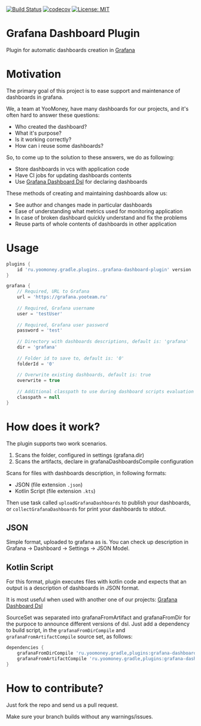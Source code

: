 [![Build Status](https://api.travis-ci.com/yoomoney-gradle-plugins/grafana-dashboard-plugin.svg?branch=master)](https://travis-ci.com/yoomoney-gradle-plugins/grafana-dashboard-plugin)
[![codecov](https://codecov.io/gh/yoomoney-gradle-plugins/grafana-dashboard-plugin/branch/master/graph/badge.svg)](https://codecov.io/gh/yoomoney-gradle-plugins/grafana-dashboard-plugin)
[![License: MIT](https://img.shields.io/badge/License-MIT-yellow.svg)](https://opensource.org/licenses/MIT)

# Grafana Dashboard Plugin

Plugin for automatic dashboards creation in [Grafana](https://grafana.com)

# Motivation

The primary goal of this project is to ease support and maintenance of dashboards in grafana. 

We, a team at YooMoney, have many dashboards for our projects, and it's often hard to answer these questions:

* Who created the dashboard?
* What it's purpose?
* Is it working correctly?
* How can i reuse some dashboards?

So, to come up to the solution to these answers, we do as following:

* Store dashboards in vcs with application code
* Have CI jobs for updating dashboards contents
* Use [Grafana Dashboard Dsl](https://github.com/yoomoney-tech/grafana-dashboard-dsl) for declaring dashboards

These methods of creating and maintaining dashboards allow us:

* See author and changes made in particular dashboards
* Ease of understanding what metrics used for monitoring application
* In case of broken dashboard quickly understand and fix the problems
* Reuse parts of whole contents of dashboards in other application

# Usage

```groovy
plugins {
    id 'ru.yoomoney.gradle.plugins..grafana-dashboard-plugin' version '2.0.5'
}

grafana {
    // Required, URL to Grafana
    url = 'https://grafana.yooteam.ru'
    
    // Required, Grafana username
    user = 'testUser'
    
    // Required, Grafana user password
    password = 'test'
    
    // Directory with dashboards descriptions, default is: 'grafana'
    dir = 'grafana'
    
    // Folder id to save to, default is: '0'
    folderId = '0'
    
    // Overwrite existing dashboards, default is: true    
    overwrite = true
    
    // Additional classpath to use during dashboard scripts evaluation
    classpath = null
}
```

# How does it work?

The plugin supports two work scenarios.
1. Scans the folder, configured in settings (grafana.dir)
2. Scans the artifacts, declare in grafanaDashboardsCompile configuration

Scans for files with dashboards description, in following formats:

* JSON (file extension `.json`)
* Kotlin Script (file extension `.kts`)

Then use task called `uploadGrafanaDashboards` to publish your dashboards, or `collectGrafanaDashboards` for print 
your dashboards to stdout.

## JSON

Simple format, uploaded to grafana as is.
You can check up description in Grafana -> Dashboard -> Settings -> JSON Model.

## Kotlin Script

For this format, plugin executes files with kotlin code and expects that
an output is a description of dashboards in JSON format.

It is most useful when used with another one of our projects: [Grafana Dashboard Dsl](https://github.com/yoomoney-tech/grafana-dashboard-dsl)

SourceSet was separated into grafanaFromArtifact and grafanaFromDir for the purpoce to announce different versions of dsl.
Just add a dependency to build script, in the `grafanaFromDirCompile` and `grafanaFromArtifactCompile` source set, 
as follows:

```groovy
dependencies {
    grafanaFromDirCompile 'ru.yoomoney.gradle,plugins:grafana-dashboard-dsl:1.2.0'
    grafanaFromArtifactCompile 'ru.yoomoney.gradle,plugins:grafana-dashboard-dsl:1.1.0'
}
```

# How to contribute?

Just fork the repo and send us a pull request.

Make sure your branch builds without any warnings/issues.